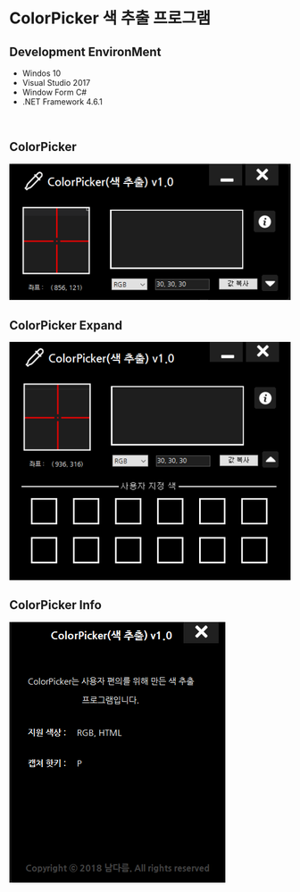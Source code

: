 <h1> ColorPicker 색 추출 프로그램</h1>
<p> <h2>Development EnvironMent</h2> </p>
<ul>
  <li>Windos 10</li>
  <li>Visual Studio 2017</li>
  <li>Window Form C#</li>
  <li>.NET Framework 4.6.1</li>
</ul>
<br>
<h2>ColorPicker</h2>
<img src = "https://github.com/huhu0327/ColorPicker/blob/master/Resources/p1.PNG" alt = "ColorPicker">
<h2>ColorPicker Expand</h2>
<img src = "https://github.com/huhu0327/ColorPicker/blob/master/Resources/p2.PNG" alt = "ColorPicker_Expand">
<h2>ColorPicker Info</h2>
<img src = "https://github.com/huhu0327/ColorPicker/blob/master/Resources/p3.PNG" alt = "ColorPicker_Info">